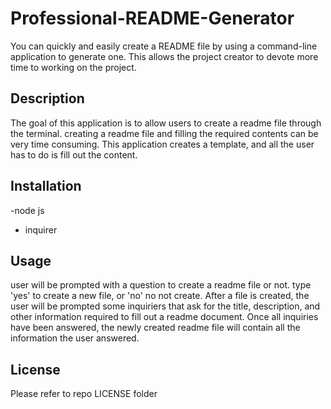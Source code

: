 # Professional-README-Generator
You can quickly and easily create a README file by using a command-line application to generate one. This allows the project creator to devote more time to working on the project.


## Description
The goal of this application is to allow users to create a readme file through the terminal. creating a readme file and filling the required contents can be very time consuming. This application creates a template, and all the user has to do is fill out the content. 

## Installation
-node js
- inquirer

## Usage
user will be prompted with a question to create a readme file or not. type 'yes' to create a new file, or 'no' no not create. After a file is created, the user will be prompted some inquiriers that ask for the title, description, and other information required to fill out a readme document. Once all inquiries have been answered, the newly created readme file will contain all the information the user answered.

## License
Please refer to repo LICENSE folder

